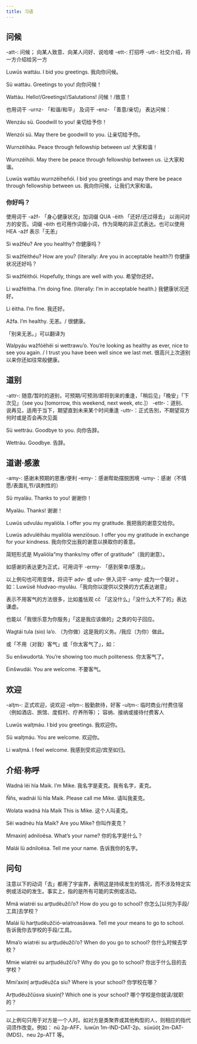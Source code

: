 ```yaml
---
title: 习语
---
```


## 问候

-att-: 问候； 向某人致意、向某人问好、说哈喽
-ett-: 打招呼
-utt-: 社交介绍，将一方介绍给另一方

Luwüs wattáu.
I bid you greetings.
我向你问候。

Sü wattáu.
Greetings to you!
向你问候！

Wattáu.
Hello!/Greetings!/Salutations!
问候！/致意！

也用词干 -urnz- 「和谐/和平」 及词干 -enz- 「善意/亲切」 表达问候：

Wenzáu sü.
Goodwill to you!
亲切给予你！

Wenzói sü.
May there be goodwill to you.
让亲切给予你。

Wurnzëiháu.
Peace through fellowship between us!
大家和谐！

Wurnzëihói.
May there be peace through fellowship between us.
让大家和谐。

Luwüs wattáu wurnzëiheňói.
I bid you greetings and may there be peace through fellowship between us.
我向你问候，让我们大家和谐。

### 你好吗？

使用词干 -ažf- 「身心健康状况」加词缀 <abbr>QUA</abbr> -ëith 「还好/还过得去」 以询问对方的安否。词缀 -ëith 也可用作词缀小词，作为简略的非正式表达。也可以使用 <abbr>HEA</abbr> -ažf 表示「无恙」

Si wažféu?
Are you healthy?
你健康吗？

Si wažfëithéu?
How are you?  (literally:  Are you in acceptable health?)
你健康状况还好吗？

Si wažfëithói.
Hopefully, things are well with you.
希望你还好。

Li wažfëitha.
Iʼm doing fine.  (literally:  Iʼm in acceptable health.)
我健康状况还好。

Li ëitha.
Iʼm fine.
我还好。

Ažfa.
Iʼm healthy.
无恙。/ 很健康。

「别来无恙。」可以翻译为

Walpyáu wažfóëhëi si wettrawuʼo.
Youʼre looking as healthy as ever, nice to see you again. / I trust you have been well since we last met.
很高兴上次道别以来你还如往常般健康。

## 道别

-attr-: 随意/暂时的道别，可预期/可预测/即将到来的重逢，「稍后见」「晚安」「下次见」（see you [tomorrow, this weekend, next week, etc.]）
-ettr-：道别、说再见，适用于当下，期望直到未来某个时间重逢
-uttr-：正式告別，不期望双方何时或是否会再次见面

Sü wettráu.
Goodbye to you.
向你告辞。

Wettráu.
Goodbye.
告辞。

## 道谢·感激

-amy-: 感谢未预期的恩惠/便利
-emy-：感谢帮助摆脱困境
-umy-：感谢（不情愿/表面礼节/讽刺性的）

Sü myaláu.
Thanks to you!
谢谢你！

Myaláu.
Thanks!
谢谢！

Luwüs udvuláu myaliöla.
I offer you my gratitude.
我把我的谢意交给你。

Luwüs advulëiháu myaliöla wenziösuo.
I offer you my gratitude in exchange for your kindness.
我向你交出我的谢意以换取你的善意。

简短形式是 Myaliöla<q>my thanks/my offer of gratitude</q>（我的谢意）。

如感谢的表达更为正式，可用词干 -ermy- 「感到荣幸/感激」。

以上例句也可用变体，将词干 adv- 或 udv- 併入词干 -amy- 成为一个联对 。如：Luwüsë hludvao-myuláu.「我向你以提供以交换的方式表达谢意」

表示不用客气的方法很多，比如羞怯观 cč 「这没什么」「没什么大不了的」表达谦虚。

也能以「我很乐意为你服务」「这是我应该做的」之类的句子回应。

Wagtái tula (sio) laʼo.
（为你做）这是我的义务。/我应（为你）做此。

或「不用（对我）客气」或「你太客气了」，如：

Su enšwudortá.
Youʼre showing too much politeness.
你太客气了。

Einšwudái.
You are welcome.
不要客气。

## 欢迎

-alţm-: 正式欢迎，说欢迎
-elţm-: 殷勤款待，好客
-ulţm-: 临时商业/付费住宿（例如酒店、旅馆、度假村、疗养所等）； 容纳、接纳或接待付费客人

Luwüs walţmáu.
I bid you greetings.
我欢迎你。

Sü walţmáu.
You are welcome.
欢迎你。

Li walţmá.
I feel welcome.
我感到受欢迎/宾至如归。

## 介绍·称呼

Wadná lëi hla Maik.
Iʼm Mike.
我名字是麦克。我有名字，麦克。

Ňňs, wadnái lü hla Maik.
Please call me Mike.
请叫我麦克。

Wolata wadná hla Maik
This is Mike.
这个人叫麦克。

Sëi wadnéu hla Maik?
Are you Mike?
你叫作麦克？

Mmaxinļ adniloësa.
Whatʼs your name?
你的名字是什么？

Malái lü adniloësa.
Tell me your name.
告诉我你的名字。

## 问句

注意以下的动词「去」都用了宇宙界，表明这是持续发生的情况，而不涉及特定实例或活动的发生。事实上，指的是所有可能的实例或活动。

Mmä wiatréi su arţtudëužčiʼo?
How do you go to school?
你怎么[以何为手段/工具]去学校？

Malái lü harţtudëužčió-wiatroasäswa.
Tell me your means to go to school.
告诉我你去学校的手段/工具。

Mmaʼo wiatréi su arţtudëužčiʼo?
When do you go to school?
你什么时候去学校？

Mmie wiatréi su arţtudëužčiʼo?
Why do you go to school?
你出于什么目的去学校？

Mmiʼaxinļ arţtudëužča siu?
Where is your school?
你学校在哪？

Arţtudëužčüsva siuxinļ?
Which one is your school?
哪个学校是你就读/就职的？

----

以上例句只用于对方是一个人时。如对方是类聚界或其他构型的人，则相应的指代词须作改变。例如： nü <abbr>2p-AFF</abbr>、luwün <abbr>1m-IND-DAT-2p</abbr>、süxüöţ <abbr>2m-DAT-(MDS)</abbr>、neu <abbr>2p-ATT</abbr> 等。

